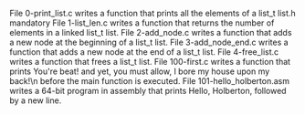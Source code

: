 File 0-print_list.c writes a function that prints all the elements of a list_t list.h mandatory
File 1-list_len.c writes a function that returns the number of elements in a linked list_t list.
File 2-add_node.c writes a function that adds a new node at the beginning of a list_t list.
File 3-add_node_end.c writes a function that adds a new node at the end of a list_t list.
File 4-free_list.c writes a function that frees a list_t list.
File 100-first.c writes a function that prints You're beat! and yet, you must allow, I bore my house upon my back!\n before the main function is executed.
File 101-hello_holberton.asm writes a 64-bit program in assembly that prints Hello, Holberton, followed by a new line.
